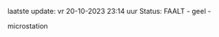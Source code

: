 laatste update: 
vr 20-10-2023 23:14   uur 
Status: FAALT - geel - 
<div class="service Y">microstation</div>